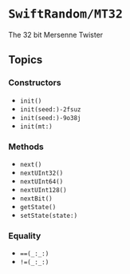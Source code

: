 # ``SwiftRandom/MT32``

The 32 bit Mersenne Twister

## Topics

### Constructors

- ``init()``
- ``init(seed:)-2fsuz``
- ``init(seed:)-9o38j``
- ``init(mt:)``

### Methods

- ``next()``
- ``nextUInt32()``
- ``nextUInt64()``
- ``nextUInt128()``
- ``nextBit()``
- ``getState()``
- ``setState(state:)``

### Equality
- ``==(_:_:)``
- ``!=(_:_:)``
